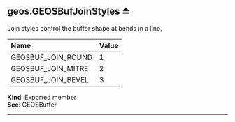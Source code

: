 <a name="exp_module_geos--geos.GEOSBufJoinStyles"></a>

## geos.GEOSBufJoinStyles ⏏
Join styles control the buffer shape at bends in a line.

| Name             | Value     |
| :--------------- | :----------  |
| GEOSBUF_JOIN_ROUND   | 1         |
| GEOSBUF_JOIN_MITRE   | 2         |
| GEOSBUF_JOIN_BEVEL   | 3         |

**Kind**: Exported member  
**See**: GEOSBuffer  

---
